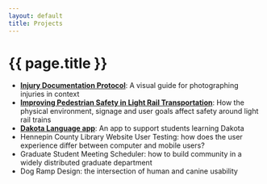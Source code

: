```yaml
---
layout: default
title: Projects
---
```

# {{ page.title }} #
- __[Injury Documentation Protocol](/projects/injury-documentation-protocol)__: A visual guide for photographing injuries in context
- __[Improving Pedestrian Safety in Light Rail Transportation](/projects/lrt)__: How the physical environment, signage and user goals affect safety around light rail trains
- __[Dakota Language app](/projects/dakota-language)__: An app to support students learning Dakota
- Hennepin County Library Website User Testing: how does the user experience differ between computer and mobile users?
- Graduate Student Meeting Scheduler: how to build community in a widely distributed graduate department
- Dog Ramp Design: the intersection of human and canine usability
